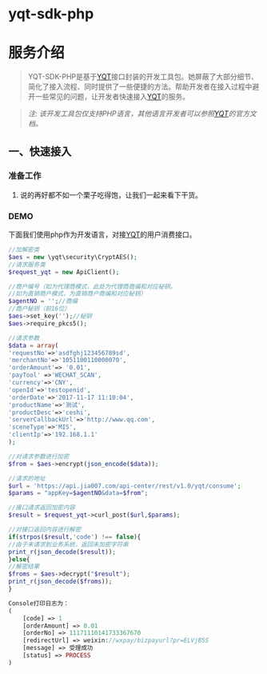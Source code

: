 # yqt-sdk-php
# 服务介绍

> YQT-SDK-PHP是基于[YQT](http://doc.jia007.com)接口封装的开发工具包。她屏蔽了大部分细节、简化了接入流程、同时提供了一些便捷的方法。帮助开发者在接入过程中避开一些常见的问题，让开发者快速接入[YQT](http://doc.jia007.com)的服务。

> *注: 该开发工具包仅支持PHP语言，其他语言开发者可以参照[YQT](http://doc.jia007.com)的官方文档。*

## 一、快速接入

### 准备工作

1. 说的再好都不如一个栗子吃得饱，让我们一起来看下干货。

### DEMO 

下面我们使用php作为开发语言，对接[YQT](http://doc.jia007.com)的用户消费接口。

```php
//加解密类
$aes = new \yqt\security\CryptAES();
//请求服务类
$request_yqt = new ApiClient();

//商户编号（如为代理商模式，此处为代理商商编和对应秘钥。
//如为直销商户模式，为直销商户商编和对应秘钥）
$agentNO = '';//商编
//商户秘钥（前16位）
$aes->set_key('');//秘钥
$aes->require_pkcs5();

//请求参数
$data = array(
'requestNo'=>'asdfghj123456789sd',
'merchantNo'=>'1051100110000070',
'orderAmount'=> '0.01',
'payTool' =>'WECHAT_SCAN',
'currency'=>'CNY',
'openId'=>'testopenid',
'orderDate'=>'2017-11-17 11:10:04',
'productName'=>'测试',
'productDesc'=>'ceshi',
'serverCallbackUrl'=>'http://www.qq.com',
'sceneType'=>'MIS',
'clientIp'=>'192.168.1.1'
);

//对请求参数进行加密
$from = $aes->encrypt(json_encode($data));

//请求的地址
$url = 'https://api.jia007.com/api-center/rest/v1.0/yqt/consume';
$params = "appKey=$agentNO&data=$from";

//接口请求返回加密内容
$result = $request_yqt->curl_post($url,$params);

//对接口返回内容进行解密
if(strpos($result,'code') !== false){
//由于未请求到业务系统，返回未加密字符串
print_r(json_decode($result));
}else{
//解密结果
$froms = $aes->decrypt("$result");
print_r(json_decode($froms));
}

Console打印日志为：
(
    [code] => 1
    [orderAmount] => 0.01
    [orderNo] => 11171110141733367670
    [redirectUrl] => weixin://wxpay/bizpayurl?pr=ELVjB5S
    [message] => 受理成功
    [status] => PROCESS
)

```
